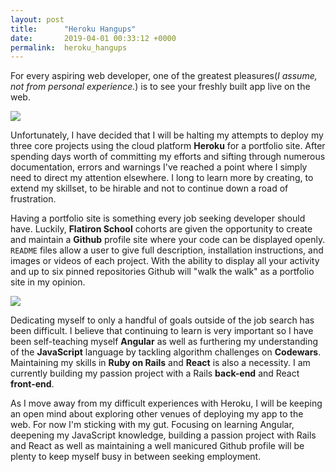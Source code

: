 ```yaml
---
layout: post
title:      "Heroku Hangups"
date:       2019-04-01 00:33:12 +0000
permalink:  heroku_hangups
---
```


For every aspiring web developer, one of the greatest pleasures(*I assume, not from personal experience.*) is to see your freshly built app live on the web.

![](https://media.giphy.com/media/NjbFdHe4NDrdm/giphy.gif)

Unfortunately, I have decided that I will be halting my attempts to deploy my three core projects using the cloud platform **Heroku** for a portfolio site. After spending days worth of committing my efforts and sifting through numerous documentation, errors and warnings I've reached a point where I simply need to direct my attention elsewhere. I long to learn more by creating, to extend my skillset, to be hirable and not to continue down a road of frustration.

Having a portfolio site is something every job seeking developer should have. Luckily, **Flatiron School** cohorts are given the opportunity to create and maintain a **Github** profile site where your code can be displayed openly. `README` files allow a user to give full description, installation instructions, and images or videos of each project. With the ability to display all your activity and up to six pinned repositories Github will "walk the walk" as a portfolio site in my opinion.

![](http://cameronmcefee.com/img/work/the-octocat/walk-3.gif)

Dedicating myself to only a handful of goals outside of the job search has been difficult. I believe that continuing to learn is very important so I have been self-teaching myself **Angular** as well as furthering my understanding of the **JavaScript** language by tackling algorithm challenges on **Codewars**. Maintaining my skills in **Ruby on Rails** and **React** is also a necessity. I am currently building my passion project with a Rails **back-end** and React **front-end**.

As I move away from my difficult experiences with Heroku, I will be keeping an open mind about exploring other venues of deploying my app to the web. For now I'm sticking with my gut. Focusing on learning Angular, deepening my JavaScript knowledge, building a passion project with Rails and React as well as maintaining a well manicured Github profile will be plenty to keep myself busy in between seeking employment.
